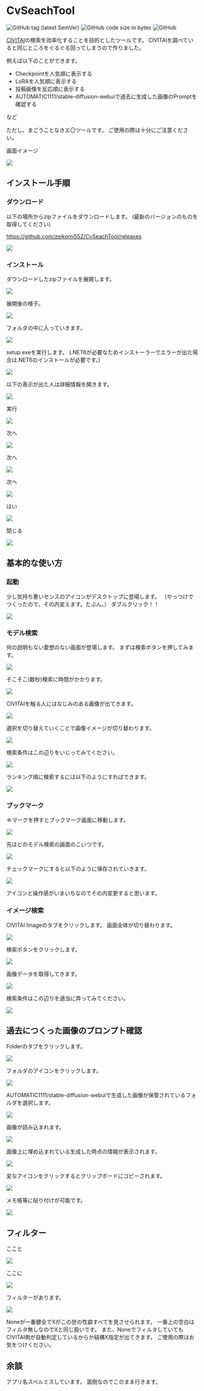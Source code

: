 # CvSeachTool

![GitHub tag (latest SemVer)](https://img.shields.io/github/v/tag/zeikomi552/CvSeachTool)
![GitHub code size in bytes](https://img.shields.io/github/languages/code-size/zeikomi552/CvSeachTool)
![GitHub](https://img.shields.io/github/license/zeikomi552/CvSeachTool)


[CIVITAI](https://civitai.com/)の検索を効率化することを目的としたツールです。
CIVITAIを調べていると同じところをぐるぐる回ってしまうので作りました。

例えば以下のことができます。

- Checkpointを人気順に表示する
- LoRAを人気順に表示する
- 投稿画像を反応順に表示する
- AUTOMATIC1111/stable-diffusion-webuiで過去に生成した画像のPromptを確認する

など

ただし、まごうことなきエ〇ツールです。
ご使用の際は十分にご注意ください。

画面イメージ

![](img-README/README-00.png)

<!--more-->

## インストール手順

### ダウンロード

以下の場所からzipファイルをダウンロードします。
(最新のバージョンのものを取得してください)

https://github.com/zeikomi552/CvSeachTool/releases

![](README-IMG/cvseachtool-01-01.png)

### インストール

ダウンロードしたzipファイルを展開します。

![](README-IMG/cvseachtool-01-02.png)

展開後の様子。

![](README-IMG/cvseachtool-01-03.png)

フォルダの中に入っていきます。

![](README-IMG/cvseachtool-01-04.png)

setup.exeを実行します。
(.NET6が必要なためインストーラーでエラーが出た場合は.NET6のインストールが必要です。)


![](README-IMG/cvseachtool-01-05.png)

以下の表示が出た人は詳細情報を開きます。

![](README-IMG/cvseachtool-01-06.png)

実行

![](README-IMG/cvseachtool-01-07.png)

次へ

![](README-IMG/cvseachtool-01-08.png)

次へ

![](README-IMG/cvseachtool-01-09.png)

次へ

![](README-IMG/cvseachtool-01-10.png)

はい

![](README-IMG/cvseachtool-01-11.png)

閉じる

![](README-IMG/cvseachtool-01-12.png)


## 基本的な使い方

### 起動
少し気持ち悪いセンスのアイコンがデスクトップに登場します。
（やっつけでつくったので、その内変えます。たぶん。）
ダブルクリック！！

![](README-IMG/cvseachtool-01-20.png)


### モデル検索

何の説明もない愛想のない画面が登場します。
まずは検索ボタンを押してみます。

![](README-IMG/cvseachtool-01-21.png)

そこそこ(数秒)検索に時間がかかります。

![](README-IMG/cvseachtool-01-22.png)

CIVITAIを触る人にはなじみのある画像が出てきます。

![](README-IMG/cvseachtool-01-23.png)

選択を切り替えていくことで画像イメージが切り替わります。

![](README-IMG/cvseachtool-01-24.png)

検索条件はこの辺りをいじってみてください。

![](README-IMG/cvseachtool-01-25.png)

ランキング順に検索するには以下のようにすればできます。

![](README-IMG/cvseachtool-01-26-2.png)

### ブックマーク

☆マークを押すとブックマーク画面に移動します。

![](README-IMG/cvseachtool-01-60.png)

先ほどのモデル検索の画面のこいつです。

![](README-IMG/cvseachtool-01-61.png)

チェックマークにすると以下のように保存されていきます。

![](README-IMG/cvseachtool-01-62.png)

アイコンと操作感がいまいちなのでその内変更すると思います。

### イメージ検索

CIVITAI Imageのタブをクリックします。
画面全体が切り替わります。

![](README-IMG/cvseachtool-01-30.png)

検索ボタンをクリックします。

![](README-IMG/cvseachtool-01-31.png)

画像データを取得してきます。

![](README-IMG/cvseachtool-01-32.png)

検索条件はこの辺りを適当に弄ってみてください。

![](README-IMG/cvseachtool-01-33.png)

## 過去につくった画像のプロンプト確認

Folderのタブをクリックします。

![](README-IMG/cvseachtool-01-40.png)

フォルダのアイコンをクリックします。

![](README-IMG/cvseachtool-01-41.png)

AUTOMATIC1111/stable-diffusion-webuiで生成した画像が保管されているフォルダを選択します。

![](README-IMG/cvseachtool-01-42.png)

画像が読み込まれます。

![](README-IMG/cvseachtool-01-43.png)

画像上に埋め込まれている生成した時点の情報が表示されます。

![](README-IMG/cvseachtool-01-44.png)

変なアイコンをクリックするとクリップボードにコピーされます。

![](README-IMG/cvseachtool-01-45.png)

メモ帳等に貼り付けが可能です。

![](README-IMG/cvseachtool-01-46.png)

## フィルター

ここと

![](README-IMG/cvseachtool-01-50.png)

ここに

![](README-IMG/cvseachtool-01-51-2.png)

フィルターがあります。

![](README-IMG/cvseachtool-01-52.png)

Noneが一番健全でXがこの世の性癖すべてを見させられます。
一番上の空白はフィルタ無しなのでXと同じ扱いです。
また、NoneでフィルタしていてもCIVITAI側が自動判定しているからか結構X指定が出てきます。
ご使用の際はお気をつけください。

## 余談

アプリ名スペルミスしています。
面倒なのでこのまま行きます。
